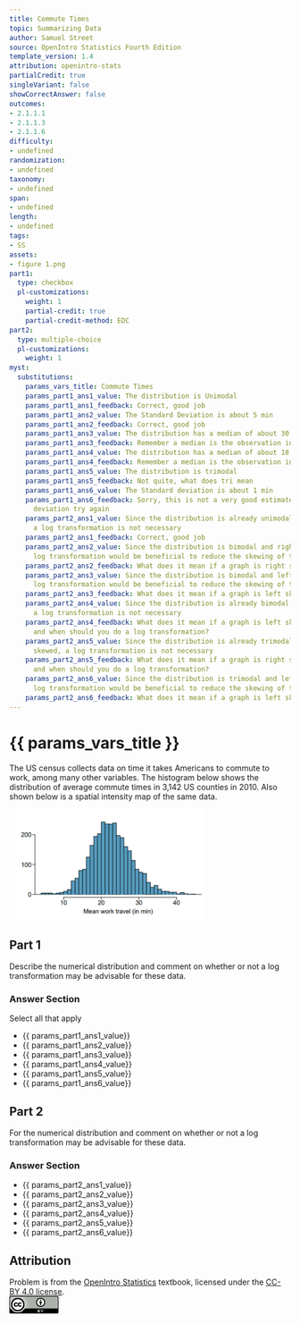 ```yaml
---
title: Commute Times
topic: Summarizing Data
author: Samuel Street
source: OpenIntro Statistics Fourth Edition
template_version: 1.4
attribution: openintro-stats
partialCredit: true
singleVariant: false
showCorrectAnswer: false
outcomes:
- 2.1.1.1
- 2.1.1.3
- 2.1.1.6
difficulty:
- undefined
randomization:
- undefined
taxonomy:
- undefined
span:
- undefined
length:
- undefined
tags:
- SS
assets:
- figure 1.png
part1:
  type: checkbox
  pl-customizations:
    weight: 1
    partial-credit: true
    partial-credit-method: EDC
part2:
  type: multiple-choice
  pl-customizations:
    weight: 1
myst:
  substitutions:
    params_vars_title: Commute Times
    params_part1_ans1_value: The distribution is Unimodal
    params_part1_ans1_feedback: Correct, good job
    params_part1_ans2_value: The Standard Deviation is about 5 min
    params_part1_ans2_feedback: Correct, good job
    params_part1_ans3_value: The distribution has a median of about 30 min
    params_part1_ans3_feedback: Remember a median is the observation in the middle
    params_part1_ans4_value: The distribution has a median of about 18 min
    params_part1_ans4_feedback: Remember a median is the observation in the middle
    params_part1_ans5_value: The distribution is trimodal
    params_part1_ans5_feedback: Not quite, what does tri mean
    params_part1_ans6_value: The Standard deviation is about 1 min
    params_part1_ans6_feedback: Sorry, this is not a very good estimate of the standard
      deviation try again
    params_part2_ans1_value: Since the distribution is already unimodal and symmetric,
      a log transformation is not necessary
    params_part2_ans1_feedback: Correct, good job
    params_part2_ans2_value: Since the distribution is bimodal and right skewed, a
      log transformation would be beneficial to reduce the skewing of the data
    params_part2_ans2_feedback: What does it mean if a graph is right skewed or bimodal?
    params_part2_ans3_value: Since the distribution is bimodal and left skewed, a
      log transformation would be beneficial to reduce the skewing of the data
    params_part2_ans3_feedback: What does it mean if a graph is left skewed or bimodal?
    params_part2_ans4_value: Since the distribution is already bimodal and left skewed,
      a log transformation is not necessary
    params_part2_ans4_feedback: What does it mean if a graph is left skewed, bimodal,
      and when should you do a log transformation?
    params_part2_ans5_value: Since the distribution is already trimodal and right
      skewed, a log transformation is not necessary
    params_part2_ans5_feedback: What does it mean if a graph is right skewed, trimodal,
      and when should you do a log transformation?
    params_part2_ans6_value: Since the distribution is trimodal and left skewed, a
      log transformation would be beneficial to reduce the skewing of the data
    params_part2_ans6_feedback: What does it mean if a graph is left skewed or trimodal?
---
```

# {{ params_vars_title }}
The US census collects data on time it takes Americans to commute to work, among many other variables.
The histogram below shows the distribution of average commute times in 3,142 US counties in 2010.
Also shown below is a spatial intensity map of the same data.

<img src= "figure 1.png" width="350">

## Part 1

Describe the numerical distribution and comment on whether or not a log transformation may be advisable for these data.

### Answer Section

Select all that apply

- {{ params_part1_ans1_value}}
- {{ params_part1_ans2_value}}
- {{ params_part1_ans3_value}}
- {{ params_part1_ans4_value}}
- {{ params_part1_ans5_value}}
- {{ params_part1_ans6_value}}

## Part 2

For the numerical distribution and comment on whether or not a log transformation may be advisable for these data.

### Answer Section

- {{ params_part2_ans1_value}}
- {{ params_part2_ans2_value}}
- {{ params_part2_ans3_value}}
- {{ params_part2_ans4_value}}
- {{ params_part2_ans5_value}}
- {{ params_part2_ans6_value}}

## Attribution

Problem is from the [OpenIntro Statistics](https://openintro.org/book/os/) textbook, licensed under the [CC-BY 4.0 license](https://creativecommons.org/licenses/by/4.0/).<br>![Image representing the Creative Commons 4.0 BY license.](https://raw.githubusercontent.com/firasm/bits/master/by.png)